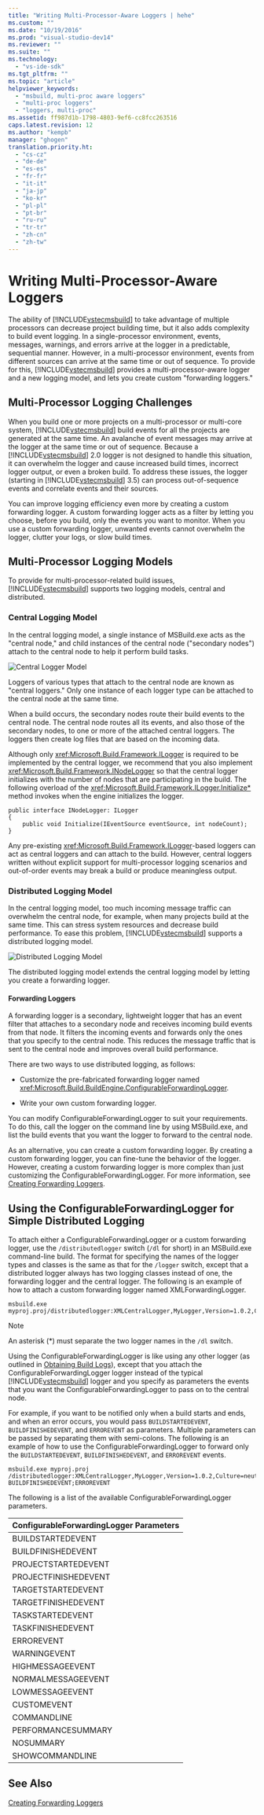 ```yaml
---
title: "Writing Multi-Processor-Aware Loggers | hehe"
ms.custom: ""
ms.date: "10/19/2016"
ms.prod: "visual-studio-dev14"
ms.reviewer: ""
ms.suite: ""
ms.technology: 
  - "vs-ide-sdk"
ms.tgt_pltfrm: ""
ms.topic: "article"
helpviewer_keywords: 
  - "msbuild, multi-proc aware loggers"
  - "multi-proc loggers"
  - "loggers, multi-proc"
ms.assetid: ff987d1b-1798-4803-9ef6-cc8fcc263516
caps.latest.revision: 12
ms.author: "kempb"
manager: "ghogen"
translation.priority.ht: 
  - "cs-cz"
  - "de-de"
  - "es-es"
  - "fr-fr"
  - "it-it"
  - "ja-jp"
  - "ko-kr"
  - "pl-pl"
  - "pt-br"
  - "ru-ru"
  - "tr-tr"
  - "zh-cn"
  - "zh-tw"
---
```

# Writing Multi-Processor-Aware Loggers
The ability of [!INCLUDE[vstecmsbuild](../extensibility-internals/includes/vstecmsbuild_md.md)] to take advantage of multiple processors can decrease project building time, but it also adds complexity to build event logging. In a single-processor environment, events, messages, warnings, and errors arrive at the logger in a predictable, sequential manner. However, in a multi-processor environment, events from different sources can arrive at the same time or out of sequence. To provide for this, [!INCLUDE[vstecmsbuild](../extensibility-internals/includes/vstecmsbuild_md.md)] provides a multi-processor-aware logger and a new logging model, and lets you create custom "forwarding loggers."  
  
## Multi-Processor Logging Challenges  
 When you build one or more projects on a multi-processor or multi-core system, [!INCLUDE[vstecmsbuild](../extensibility-internals/includes/vstecmsbuild_md.md)] build events for all the projects are generated at the same time. An avalanche of event messages may arrive at the logger at the same time or out of sequence. Because a [!INCLUDE[vstecmsbuild](../extensibility-internals/includes/vstecmsbuild_md.md)] 2.0 logger is not designed to handle this situation, it can overwhelm the logger and cause increased build times, incorrect logger output, or even a broken build. To address these issues, the logger (starting in [!INCLUDE[vstecmsbuild](../extensibility-internals/includes/vstecmsbuild_md.md)] 3.5) can process out-of-sequence events and correlate events and their sources.  
  
 You can improve logging efficiency even more by creating a custom forwarding logger. A custom forwarding logger acts as a filter by letting you choose, before you build, only the events you want to monitor. When you use a custom forwarding logger, unwanted events cannot overwhelm the logger, clutter your logs, or slow build times.  
  
## Multi-Processor Logging Models  
 To provide for multi-processor-related build issues, [!INCLUDE[vstecmsbuild](../extensibility-internals/includes/vstecmsbuild_md.md)] supports two logging models, central and distributed.  
  
### Central Logging Model  
 In the central logging model, a single instance of MSBuild.exe acts as the "central node," and child instances of the central node ("secondary nodes") attach to the central node to help it perform build tasks.  
  
 ![Central Logger Model](../reference/media/centralnode.png "CentralNode")  
  
 Loggers of various types that attach to the central node are known as "central loggers." Only one instance of each logger type can be attached to the central node at the same time.  
  
 When a build occurs, the secondary nodes route their build events to the central node. The central node routes all its events, and also those of the secondary nodes, to one or more of the attached central loggers. The loggers then create log files that are based on the incoming data.  
  
 Although only <xref:Microsoft.Build.Framework.ILogger> is required to be implemented by the central logger, we recommend that you also implement <xref:Microsoft.Build.Framework.INodeLogger> so that the central logger initializes with the number of nodes that are participating in the build. The following overload of the <xref:Microsoft.Build.Framework.ILogger.Initialize*> method invokes when the engine initializes the logger.  
  
```  
public interface INodeLogger: ILogger  
{  
    public void Initialize(IEventSource eventSource, int nodeCount);  
}  
```  
  
 Any pre-existing <xref:Microsoft.Build.Framework.ILogger>-based loggers can act as central loggers and can attach to the build. However, central loggers written without explicit support for multi-processor logging scenarios and out-of-order events may break a build or produce meaningless output.  
  
### Distributed Logging Model  
 In the central logging model, too much incoming message traffic can overwhelm the central node, for example, when many projects build at the same time. This can stress system resources and decrease build performance. To ease this problem, [!INCLUDE[vstecmsbuild](../extensibility-internals/includes/vstecmsbuild_md.md)] supports a distributed logging model.  
  
 ![Distributed Logging Model](../reference/media/distnode.png "DistNode")  
  
 The distributed logging model extends the central logging model by letting you create a forwarding logger.  
  
#### Forwarding Loggers  
 A forwarding logger is a secondary, lightweight logger that has an event filter that attaches to a secondary node and receives incoming build events from that node. It filters the incoming events and forwards only the ones that you specify to the central node. This reduces the message traffic that is sent to the central node and improves overall build performance.  
  
 There are two ways to use distributed logging, as follows:  
  
-   Customize the pre-fabricated forwarding logger named <xref:Microsoft.Build.BuildEngine.ConfigurableForwardingLogger>.  
  
-   Write your own custom forwarding logger.  
  
 You can modify ConfigurableForwardingLogger to suit your requirements. To do this, call the logger on the command line by using MSBuild.exe, and list the build events that you want the logger to forward to the central node.  
  
 As an alternative, you can create a custom forwarding logger. By creating a custom forwarding logger, you can fine-tune the behavior of the logger. However, creating a custom forwarding logger is more complex than just customizing the ConfigurableForwardingLogger. For more information, see [Creating Forwarding Loggers](../reference/creating-forwarding-loggers.md).  
  
## Using the ConfigurableForwardingLogger for Simple Distributed Logging  
 To attach either a ConfigurableForwardingLogger or a custom forwarding logger, use the `/distributedlogger` switch (`/dl` for short) in an MSBuild.exe command-line build. The format for specifying the names of the logger types and classes is the same as that for the `/logger` switch, except that a distributed logger always has two logging classes instead of one, the forwarding logger and the central logger. The following is an example of how to attach a custom forwarding logger named XMLForwardingLogger.  
  
```  
msbuild.exe myproj.proj/distributedlogger:XMLCentralLogger,MyLogger,Version=1.0.2,Culture=neutral*XMLForwardingLogger,MyLogger,Version=1.0.2,Culture=neutral  
```  
  
> [!NOTE]
>  An asterisk (*) must separate the two logger names in the `/dl` switch.  
  
 Using the ConfigurableForwardingLogger is like using any other logger (as outlined in [Obtaining Build Logs](../reference/obtaining-build-logs-with-msbuild.md)), except that you attach the ConfigurableForwardingLogger logger instead of the typical [!INCLUDE[vstecmsbuild](../extensibility-internals/includes/vstecmsbuild_md.md)] logger and you specify as parameters the events that you want the ConfigurableForwardingLogger to pass on to the central node.  
  
 For example, if you want to be notified only when a build starts and ends, and when an error occurs, you would pass `BUILDSTARTEDEVENT`, `BUILDFINISHEDEVENT`, and `ERROREVENT` as parameters. Multiple parameters can be passed by separating them with semi-colons. The following is an example of how to use the ConfigurableForwardingLogger to forward only the `BUILDSTARTEDEVENT`, `BUILDFINISHEDEVENT`, and `ERROREVENT` events.  
  
```  
msbuild.exe myproj.proj /distributedlogger:XMLCentralLogger,MyLogger,Version=1.0.2,Culture=neutral*ConfigureableForwardingLogger,C:\My.dll;BUILDSTARTEDEVENT; BUILDFINISHEDEVENT;ERROREVENT  
```  
  
 The following is a list of the available ConfigurableForwardingLogger parameters.  
  
|ConfigurableForwardingLogger Parameters|  
|---------------------------------------------|  
|BUILDSTARTEDEVENT|  
|BUILDFINISHEDEVENT|  
|PROJECTSTARTEDEVENT|  
|PROJECTFINISHEDEVENT|  
|TARGETSTARTEDEVENT|  
|TARGETFINISHEDEVENT|  
|TASKSTARTEDEVENT|  
|TASKFINISHEDEVENT|  
|ERROREVENT|  
|WARNINGEVENT|  
|HIGHMESSAGEEVENT|  
|NORMALMESSAGEEVENT|  
|LOWMESSAGEEVENT|  
|CUSTOMEVENT|  
|COMMANDLINE|  
|PERFORMANCESUMMARY|  
|NOSUMMARY|  
|SHOWCOMMANDLINE|  
  
## See Also  
 [Creating Forwarding Loggers](../reference/creating-forwarding-loggers.md)